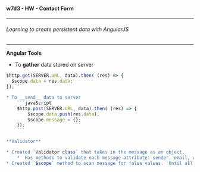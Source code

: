#### w7d3 - HW - Contact Form
---
###### Learning to create persistent data with AngularJS
---

**Angular Tools**

* To __gather__ data stored on server
```javascript
$http.get(SERVER.URL, data).then( (res) => {
  $scope.data = res.data;
});```

* To __send__ data to server
    ```javaScript
    $http.post(SERVER.URL, data).then( (res) => {
        $scope.data.push(res.data);
        $scope.message = {};
    });
    ```

**Validator**

* Created `Validator class` that takes in the message as an object.
    *  Has methods to validate each message attribute: sender, email, website, message and returns boolean values.
* Created `$scope` method to scan message for false values.  Until all values are true, message will not be sent.